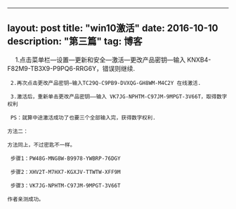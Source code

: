  ---
layout: post
title: "win10激活"
date: 2016-10-10 
description: "第三篇"
tag: 博客 
---
　
     1.点击菜单栏—设置—更新和安全—激活—更改产品密钥—输入 KNXB4-F82M9-TB3X9-P9PQ6-RRG6Y，错误则继续.

     2.再次点击更改产品密钥—输入TC29Q-C9PB9-DVXQG-GH8WM-M4C2Y 在线激活.

     3.激活后，重新单击更改产品密钥——输入 VK7JG-NPHTM-C97JM-9MPGT-3V66T，取得数字权利

     PS：就算中途激活成功了也要三个全部输入完，获得数字权利.

    方法二：

    方法同上，不过密匙不一样。

     步骤1：PW48G-MNG8W-B9978-YWBRP-76DGY

     步骤2：XHV2T-M7HX7-KGXJV-TTWTW-XFF9M

     步骤3：VK7JG-NPHTM-C97JM-9MPGT-3V66T

    作者亲测成功。
 

